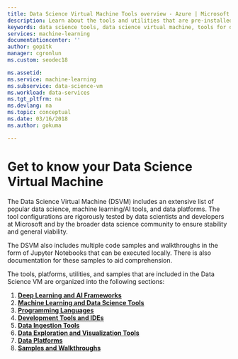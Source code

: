 ```yaml
---
title: Data Science Virtual Machine Tools overview - Azure | Microsoft Docs
description: Learn about the tools and utilities that are pre-installed on the Data Science Virtual Machine.
keywords: data science tools, data science virtual machine, tools for data science, linux data science
services: machine-learning
documentationcenter: ''
author: gopitk
manager: cgronlun
ms.custom: seodec18

ms.assetid: 
ms.service: machine-learning
ms.subservice: data-science-vm
ms.workload: data-services
ms.tgt_pltfrm: na
ms.devlang: na
ms.topic: conceptual
ms.date: 03/16/2018
ms.author: gokuma

---
```

# Get to know your Data Science Virtual Machine

The Data Science Virtual Machine (DSVM) includes an extensive list of popular data science, machine learning/AI tools, and data platforms. The tool configurations are rigorously tested by data scientists and developers at Microsoft and by the broader data science community to ensure stability and general viability.

The DSVM also includes multiple code samples and walkthroughs in the form of Jupyter Notebooks that can be executed locally. There is also documentation for these samples to aid comprehension. 

The tools, platforms, utilities, and samples that are included in the Data Science VM are organized into the following sections:

1. **[Deep Learning and AI Frameworks](dsvm-deep-learning-ai-frameworks.md)**
2. **[Machine Learning and Data Science Tools](dsvm-ml-data-science-tools.md)**
3. **[Programming Languages](dsvm-languages.md)**
4. **[Development Tools and IDEs](dsvm-tools-development.md)**
5. **[Data Ingestion Tools](dsvm-tools-ingestion.md)**
6. **[Data Exploration and Visualization Tools](dsvm-tools-explore-and-visualize.md)**
7. **[Data Platforms](dsvm-data-platforms.md)**
8. **[Samples and Walkthroughs](dsvm-samples-and-walkthroughs.md)**
